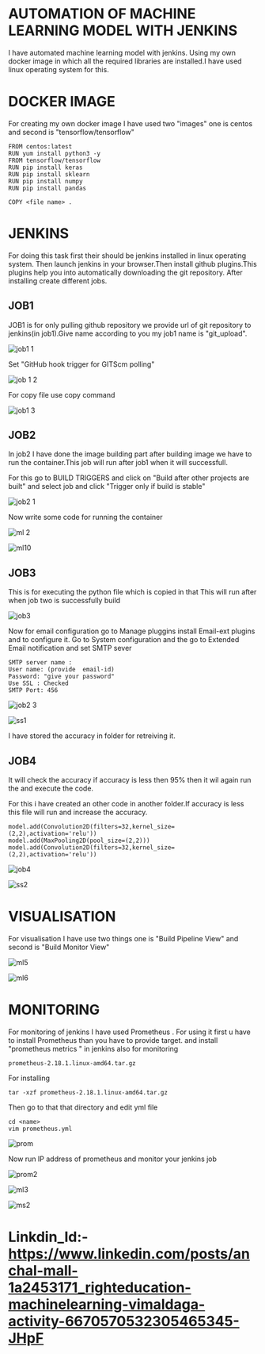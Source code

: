 # AUTOMATION OF MACHINE LEARNING MODEL WITH JENKINS

I have automated machine learning model with jenkins. Using my own docker image in which all the required libraries are installed.I have used linux operating system for this.

# DOCKER IMAGE 

For creating my own docker image I have used two "images" one is centos and second is "tensorflow/tensorflow"
~~~
FROM centos:latest
RUN yum install python3 -y
FROM tensorflow/tensorflow
RUN pip install keras
RUN pip install sklearn
RUN pip install numpy
RUN pip install pandas

COPY <file name> .
~~~

# JENKINS

For doing this task first their should be jenkins installed in linux operating system. Then launch jenkins in your browser.Then install github plugins.This plugins help you into automatically downloading the git repository. After installing create different jobs.


## JOB1
JOB1 is for only pulling github repository we provide url of git repository to jenkins(in job1).Give name according to you my job1 name is "git_upload".

![job1 1](https://user-images.githubusercontent.com/62477381/82894560-63ef4480-9f70-11ea-9033-e852f72bdaa5.PNG)

Set "GitHub hook trigger for GITScm polling" 

![job 1 2](https://user-images.githubusercontent.com/62477381/82884731-c0973300-9f61-11ea-8b40-e3c5aea00d5d.PNG)

For copy file use copy command

![job1 3](https://user-images.githubusercontent.com/62477381/82894727-a9137680-9f70-11ea-8bee-9ddc1df09c3b.PNG)

## JOB2
In job2 I have done the image building part after building image we have to run the container.This job will run after job1 when it will successfull.

For this go to BUILD TRIGGERS and click on "Build after other projects are built" and select job and click "Trigger only if build is stable"

![job2 1](https://user-images.githubusercontent.com/62477381/82887422-99dafb80-9f65-11ea-8105-b9e7801c05bb.PNG)

Now write some code for running the container

![ml 2](https://user-images.githubusercontent.com/62477381/86905136-45fc2e80-c12f-11ea-8dd6-416010b072bd.PNG)

![ml10](https://user-images.githubusercontent.com/62477381/86906404-1ea66100-c131-11ea-97f7-d8a670a0f553.PNG)

## JOB3 
This is for executing the python file which is copied in that
This will run after when job two is successfully build

![job3](https://user-images.githubusercontent.com/62477381/82889577-939a4e80-9f68-11ea-8758-086a8bccfe7a.PNG)

Now for email configuration go to Manage pluggins install Email-ext plugins and to configure it. Go to System configuration and the go to Extended Email notification and set SMTP sever
~~~
SMTP server name : 
User name: (provide  email-id)
Password: "give your password"
Use SSL : Checked
SMTP Port: 456
~~~

![job2 3](https://user-images.githubusercontent.com/62477381/82888951-a52f2680-9f67-11ea-8475-a2922cf64f9a.PNG)


![ss1](https://user-images.githubusercontent.com/62477381/86905034-249b4280-c12f-11ea-8728-5c6223c68d08.PNG)

I have stored the accuracy in folder for retreiving it.

## JOB4
It will check the accuracy if accuracy is less then 95% then it wil again run the and execute the code.

For this i have created an other code in another folder.If accuracy is less this file will run and increase the accuracy.
~~~
model.add(Convolution2D(filters=32,kernel_size=(2,2),activation='relu'))
model.add(MaxPooling2D(pool_size=(2,2)))
model.add(Convolution2D(filters=32,kernel_size=(2,2),activation='relu'))
~~~

![job4](https://user-images.githubusercontent.com/62477381/82891699-cf82e300-9f6b-11ea-80f4-9e630d2da340.PNG)

![ss2](https://user-images.githubusercontent.com/62477381/86905087-32e95e80-c12f-11ea-9f32-365cd571f127.PNG)

# VISUALISATION
For visualisation I have use two things one is "Build Pipeline View" and second is "Build Monitor View"

![ml5](https://user-images.githubusercontent.com/62477381/82892516-3b198000-9f6d-11ea-8887-ea5fb8b88e16.PNG)

![ml6](https://user-images.githubusercontent.com/62477381/82892529-410f6100-9f6d-11ea-931f-6bcc358c7003.PNG)

# MONITORING 
For monitoring of jenkins I have used Prometheus . For using it first u have to install Prometheus than you have to provide target.
and install "prometheus metrics " in jenkins also for monitoring

~~~
prometheus-2.18.1.linux-amd64.tar.gz
~~~
For installing
~~~
tar -xzf prometheus-2.18.1.linux-amd64.tar.gz
~~~

Then go to that that directory and edit yml file
~~~
cd <name>
vim prometheus.yml
~~~

![prom](https://user-images.githubusercontent.com/62477381/82893383-897b4e80-9f6e-11ea-9e4c-e12b97bedd4d.PNG)

Now run IP address of prometheus and monitor your jenkins job

![prom2](https://user-images.githubusercontent.com/62477381/82893402-8da76c00-9f6e-11ea-9faa-f3212bad5678.PNG)

![ml3](https://user-images.githubusercontent.com/62477381/82893558-ce9f8080-9f6e-11ea-9b5e-acf735aa5406.PNG)

![ms2](https://user-images.githubusercontent.com/62477381/82893760-263dec00-9f6f-11ea-8a5b-86ec409daa6e.PNG)


# Linkdin_Id:-https://www.linkedin.com/posts/anchal-mall-1a2453171_righteducation-machinelearning-vimaldaga-activity-6670570532305465345-JHpF
